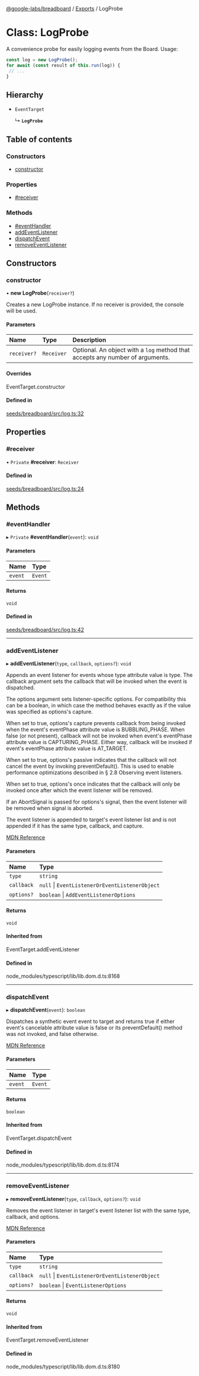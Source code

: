 [@google-labs/breadboard](../README.md) / [Exports](../modules.md) / LogProbe

# Class: LogProbe

A convenience probe for easily logging events from the Board.
Usage:
```ts
const log = new LogProbe();
for await (const result of this.run(log)) {
 // ...
}
```

## Hierarchy

- `EventTarget`

  ↳ **`LogProbe`**

## Table of contents

### Constructors

- [constructor](LogProbe.md#constructor)

### Properties

- [#receiver](LogProbe.md##receiver)

### Methods

- [#eventHandler](LogProbe.md##eventhandler)
- [addEventListener](LogProbe.md#addeventlistener)
- [dispatchEvent](LogProbe.md#dispatchevent)
- [removeEventListener](LogProbe.md#removeeventlistener)

## Constructors

### constructor

• **new LogProbe**(`receiver?`)

Creates a new LogProbe instance. If no receiver is provided, the
console will be used.

#### Parameters

| Name | Type | Description |
| :------ | :------ | :------ |
| `receiver?` | `Receiver` | Optional. An object with a `log` method that accepts any number of arguments. |

#### Overrides

EventTarget.constructor

#### Defined in

[seeds/breadboard/src/log.ts:32](https://github.com/Chizobaonorh/labs-prototypes/blob/0d5a680/seeds/breadboard/src/log.ts#L32)

## Properties

### #receiver

• `Private` **#receiver**: `Receiver`

#### Defined in

[seeds/breadboard/src/log.ts:24](https://github.com/Chizobaonorh/labs-prototypes/blob/0d5a680/seeds/breadboard/src/log.ts#L24)

## Methods

### #eventHandler

▸ `Private` **#eventHandler**(`event`): `void`

#### Parameters

| Name | Type |
| :------ | :------ |
| `event` | `Event` |

#### Returns

`void`

#### Defined in

[seeds/breadboard/src/log.ts:42](https://github.com/Chizobaonorh/labs-prototypes/blob/0d5a680/seeds/breadboard/src/log.ts#L42)

___

### addEventListener

▸ **addEventListener**(`type`, `callback`, `options?`): `void`

Appends an event listener for events whose type attribute value is type. The callback argument sets the callback that will be invoked when the event is dispatched.

The options argument sets listener-specific options. For compatibility this can be a boolean, in which case the method behaves exactly as if the value was specified as options's capture.

When set to true, options's capture prevents callback from being invoked when the event's eventPhase attribute value is BUBBLING_PHASE. When false (or not present), callback will not be invoked when event's eventPhase attribute value is CAPTURING_PHASE. Either way, callback will be invoked if event's eventPhase attribute value is AT_TARGET.

When set to true, options's passive indicates that the callback will not cancel the event by invoking preventDefault(). This is used to enable performance optimizations described in § 2.8 Observing event listeners.

When set to true, options's once indicates that the callback will only be invoked once after which the event listener will be removed.

If an AbortSignal is passed for options's signal, then the event listener will be removed when signal is aborted.

The event listener is appended to target's event listener list and is not appended if it has the same type, callback, and capture.

[MDN Reference](https://developer.mozilla.org/docs/Web/API/EventTarget/addEventListener)

#### Parameters

| Name | Type |
| :------ | :------ |
| `type` | `string` |
| `callback` | ``null`` \| `EventListenerOrEventListenerObject` |
| `options?` | `boolean` \| `AddEventListenerOptions` |

#### Returns

`void`

#### Inherited from

EventTarget.addEventListener

#### Defined in

node_modules/typescript/lib/lib.dom.d.ts:8168

___

### dispatchEvent

▸ **dispatchEvent**(`event`): `boolean`

Dispatches a synthetic event event to target and returns true if either event's cancelable attribute value is false or its preventDefault() method was not invoked, and false otherwise.

[MDN Reference](https://developer.mozilla.org/docs/Web/API/EventTarget/dispatchEvent)

#### Parameters

| Name | Type |
| :------ | :------ |
| `event` | `Event` |

#### Returns

`boolean`

#### Inherited from

EventTarget.dispatchEvent

#### Defined in

node_modules/typescript/lib/lib.dom.d.ts:8174

___

### removeEventListener

▸ **removeEventListener**(`type`, `callback`, `options?`): `void`

Removes the event listener in target's event listener list with the same type, callback, and options.

[MDN Reference](https://developer.mozilla.org/docs/Web/API/EventTarget/removeEventListener)

#### Parameters

| Name | Type |
| :------ | :------ |
| `type` | `string` |
| `callback` | ``null`` \| `EventListenerOrEventListenerObject` |
| `options?` | `boolean` \| `EventListenerOptions` |

#### Returns

`void`

#### Inherited from

EventTarget.removeEventListener

#### Defined in

node_modules/typescript/lib/lib.dom.d.ts:8180
